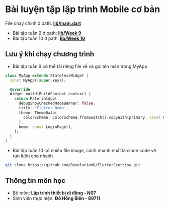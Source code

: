 # Bài luyện tập lập trình Mobile cơ bản
File chạy chính ở path: **[lib/main.dart](lib/main.dart)**
- Bài tập tuần 9 ở path: **[lib/Week 9](lib/Week%209/)** <br>
- Bài tập tuần 10 ở path: **[lib/Week 10](lib/Week%2010/)** <br>

## Lưu ý khi chạy chương trình
- Bài tập tuần 9 có thể tải riêng file về và gọi tên màn trong MyApp
``` Dart
class MyApp extends StatelessWidget {
  const MyApp({super.key});

  @override
  Widget build(BuildContext context) {
    return MaterialApp(
      debugShowCheckedModeBanner: false,
      title: 'Flutter Demo',
      theme: ThemeData(
        colorScheme: ColorScheme.fromSwatch().copyWith(primary: const Color(0xff59b745)),
      ),
      home: const LoginPage(),
    );
  }
}
```

- Bài tập tuần 10 có nhiều file image, cách nhanh nhất là clone code về run luôn cho nhanh
```sh
git clone https://github.com/RevolutionD/FlutterExercise.git
```
## Thông tin môn học
- Bộ môn: **Lập trình thiết bị di động - N07** <br>
- Sinh viên thực hiện: **Đỗ Hồng Biên - 89711**
